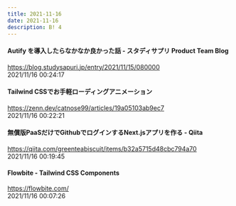 ```yaml
---
title: 2021-11-16
date: 2021-11-16
description: B! 4
---
```


#### Autify を導入したらなかなか良かった話 - スタディサプリ Product Team Blog
https://blog.studysapuri.jp/entry/2021/11/15/080000<br>
2021/11/16 00:24:17<br>


#### Tailwind CSSでお手軽ローディングアニメーション
https://zenn.dev/catnose99/articles/19a05103ab9ec7<br>
2021/11/16 00:22:21<br>


#### 無償版PaaSだけでGithubでログインするNext.jsアプリを作る - Qiita
https://qiita.com/greenteabiscuit/items/b32a5715d48cbc794a70<br>
2021/11/16 00:19:45<br>


#### Flowbite - Tailwind CSS Components
https://flowbite.com/<br>
2021/11/16 00:07:26<br>


